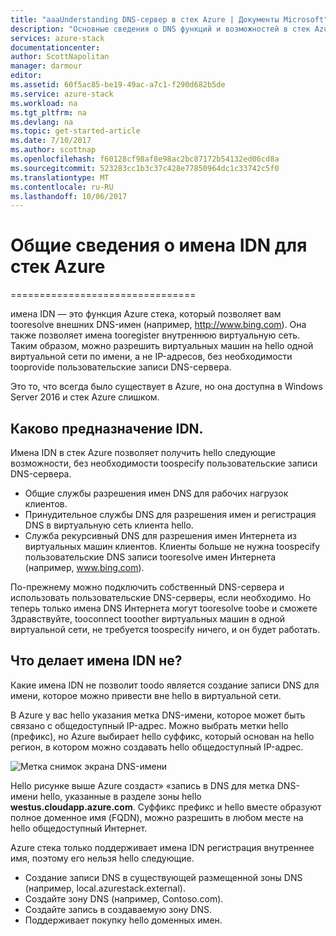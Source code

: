```yaml
---
title: "aaaUnderstanding DNS-сервер в стек Azure | Документы Microsoft"
description: "Основные сведения о DNS функций и возможностей в стек Azure"
services: azure-stack
documentationcenter: 
author: ScottNapolitan
manager: darmour
editor: 
ms.assetid: 60f5ac85-be19-49ac-a7c1-f290d682b5de
ms.service: azure-stack
ms.workload: na
ms.tgt_pltfrm: na
ms.devlang: na
ms.topic: get-started-article
ms.date: 7/10/2017
ms.author: scottnap
ms.openlocfilehash: f60128cf98af8e98ac2bc87172b54132ed06cd8a
ms.sourcegitcommit: 523283cc1b3c37c428e77850964dc1c33742c5f0
ms.translationtype: MT
ms.contentlocale: ru-RU
ms.lasthandoff: 10/06/2017
---
```

# <a name="introducing-idns-for-azure-stack"></a>Общие сведения о имена IDN для стек Azure
================================

имена IDN — это функция Azure стека, который позволяет вам tooresolve внешних DNS-имен (например, http://www.bing.com).
Она также позволяет имена tooregister внутреннюю виртуальную сеть. Таким образом, можно разрешить виртуальных машин на hello одной виртуальной сети по имени, а не IP-адресов, без необходимости tooprovide пользовательские записи DNS-сервера.

Это то, что всегда было существует в Azure, но она доступна в Windows Server 2016 и стек Azure слишком.

## <a name="what-does-idns-do"></a>Каково предназначение IDN.
Имена IDN в стек Azure позволяет получить hello следующие возможности, без необходимости toospecify пользовательские записи DNS-сервера.

* Общие службы разрешения имен DNS для рабочих нагрузок клиентов.
* Принудительное службы DNS для разрешения имен и регистрация DNS в виртуальную сеть клиента hello.
* Служба рекурсивный DNS для разрешения имен Интернета из виртуальных машин клиентов. Клиенты больше не нужна toospecify пользовательские DNS записи tooresolve имен Интернета (например, www.bing.com).

По-прежнему можно подключить собственный DNS-сервера и использовать пользовательские DNS-серверы, если необходимо. Но теперь только имена DNS Интернета могут tooresolve toobe и сможете Здравствуйте, tooconnect tooother виртуальных машин в одной виртуальной сети, не требуется toospecify ничего, и он будет работать.

## <a name="what-does-idns-not-do"></a>Что делает имена IDN не?
Какие имена IDN не позволит toodo является создание записи DNS для имени, которое можно привести вне hello в виртуальной сети.

В Azure у вас hello указания метка DNS-имени, которое может быть связано с общедоступный IP-адрес. Можно выбрать метки hello (префикс), но Azure выбирает hello суффикс, который основан на hello регион, в котором можно создавать hello общедоступный IP-адрес.

![Метка снимок экрана DNS-имени](media/azure-stack-understanding-dns-in-tp2/image3.png)

Hello рисунке выше Azure создаст» «запись в DNS для метка DNS-имени hello, указанные в разделе зоны hello **westus.cloudapp.azure.com**. Суффикс префикс и hello вместе образуют полное доменное имя (FQDN), можно разрешить в любом месте на hello общедоступный Интернет.

Azure стека только поддерживает имена IDN регистрация внутреннее имя, поэтому его нельзя hello следующие.

* Создание записи DNS в существующей размещенной зоны DNS (например, local.azurestack.external).
* Создайте зону DNS (например, Contoso.com).
* Создайте запись в создаваемую зону DNS.
* Поддерживает покупку hello доменных имен.

